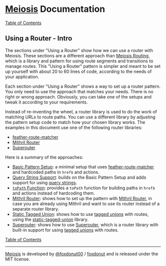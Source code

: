 # [Meiosis](https://meiosis.js.org) Documentation

[Table of Contents](toc.html)

## Using a Router - Intro

The sections under "Using a Router" show how we can use a router with Meiosis. These sections are a
different approach than [Meiosis Routing](routing.html), which is a library and pattern for using
route segments and transitions to manage routes. This "Using a Router" pattern is simpler and meant
to be set up yourself with about 20 to 60 lines of code, according to the needs of your application.

Each section under "Using a Router" shows a way to set up a router pattern. You only need to use the
approach that matches your needs. There is no right or wrong approach. Obviously, you can take one
of the setups and tweak it according to your requirements.

Instead of re-inventing the wheel, a router library is used to do the work of matching URLs to route
paths. You can use a different library by adjusting the pattern setup code to match how your chosen
library works. The examples in this document use one of the following router libraries:

- [feather-route-matcher](https://github.com/HenrikJoreteg/feather-route-matcher)
- [Mithril Router](https://mithril.js.org/route.html)
- [Superouter](https://gitlab.com/harth/superouter)

Here is a summary of the approaches:

- [Basic Pattern Setup](router-setup.html): a minimal setup that uses
  [feather-route-matcher](https://github.com/HenrikJoreteg/feather-route-matcher) and hardcoded
  paths in `href`s and actions.
- [Query String Support](router-query-string.html): builds on the Basic Pattern Setup and adds
  support for using [query strings](https://en.wikipedia.org/wiki/Query_string).
- [`toPath` Function](router-to-path.html): provides a `toPath` function for building paths in
  `href`s and actions instead of hardcoding them.
- [Mithril Router](router-mithril.html): shows how to set up the pattern with
  [Mithril Router](https://mithril.js.org/route.html), in case you are already using Mithril and
  want to use its router instead of a separate router library.
- [Static Tagged Union](router-static-tagged-union.html): shows how to use
  [tagged unions](https://en.wikipedia.org/wiki/Tagged_union) with routes, using the
  [static-tagged-union](https://github.com/foxdonut/static-tagged-union) library.
- [Superouter](router-superouter.html): shows how to use
  [Superouter](https://gitlab.com/harth/superouter), which is a router library with built-in support
  for using [tagged unions](https://en.wikipedia.org/wiki/Tagged_union) with routes.

[Table of Contents](toc.html)

-----

[Meiosis](https://meiosis.js.org) is developed by [@foxdonut00](http://twitter.com/foxdonut00) / [foxdonut](https://github.com/foxdonut) and is released under the MIT license.
